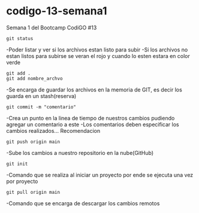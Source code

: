 # codigo-13-semana1
Semana 1 del Bootcamp CodiGO #13

```
git status
```
-Poder listar y ver si los archivos estan listo para subir 
-Si los archivos no estan listos para subirse se veran el rojo y cuando lo esten estara en color verde

```
git add .
git add nombre_archvo
```
-Se encarga de guardar los archivos en la memoria de GIT, es decir los guarda en un stash(reserva)

```
git commit -m "comentario"
```
-Crea un punto en la linea de tiempo de nuestros cambios pudiendo agregar un comentario a este
-Los comentarios deben especificar los cambios realizados... Recomendacion

```
git push origin main
```
-Sube los cambios a nuestro repositorio en la nube(GitHub)

```
git init 
```
-Comando que se realiza al iniciar un proyecto por ende se ejecuta una vez por proyecto

```
git pull origin main
```
-Comando que se encarga de descargar los cambios remotos 

